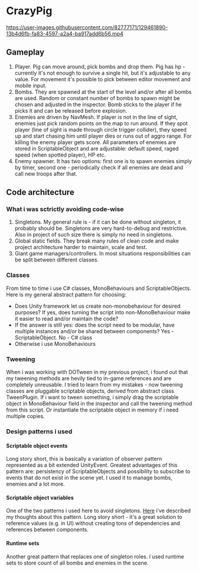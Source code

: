 # CrazyPig



https://user-images.githubusercontent.com/82777171/129461890-13b4d6fb-fa83-4597-a2a4-ba917add6b56.mp4



## Gameplay
1. Player. Pig can move around, pick bombs and drop them. Pig has hp - currently it's not enough to survive a single hit, but it's adjustable to any value. For movement it's possible to pick between editor movement and mobile input.
2. Bombs. They are spawned at the start of the level and/or after all bombs are used. Random or constant number of bombs to spawn might be chosen and adjusted in the inspector. Bomb sticks to the player if he picks it and can be released before explosion.
3. Enemies are driven by NavMesh. If player is not in the line of sight, enemies just pick random points on the map to run around. If they spot player (line of sight is made through circle trigger collider), they speed up and start chasing him until player dies or runs out of aggro range. For killing the enemy player gets score. All parameters of enemies are stored in ScriptableObject and are adjustable: default speed, raged speed (when spotted player), HP etc.
4. Enemy spawner. It has two options: first one is to spawn enemies simply by timer, second one - periodically check if all enemies are dead and call new troops after that. 

## Code architecture
### What i was sctrictly avoiding code-wise
1. Singletons. My general rule is - if it can be done without singleton, it probably should be. Singletons are very hard-to-debug and restrictive. Also in project of such size there is simply no need in singletons.
2. Global static fields. They break many rules of clean code and make project architecture harder to maintain, scale and test.
3. Giant game managers/controllers. In most situations responsibilities can be split between different classes.

### Classes
From time to time i use C# classes, MonoBehaviours and ScriptableObjects. Here is my general abstract pattern for choosing: 
- Does Unity framework let us create non-monobehaviour for desired purposes? If yes, does turning the script into non-MonoBehaviour make it easier to read and/or maintain the code?
- If the answer is still yes: does the script need to be modular, have multiple instances and/or be shared between components? Yes - ScriptableObject. No - C# class
- Otherwise i use MonoBehaviours

### Tweening
When i was working with DOTween in my previous project, i found out that my tweening methods are hevily tied to in-game references and are completely unreusable. I tried to learn from my mistakes - now tweening classes are pluggable scriptable objects, derived from abstract class TweenPlugin. If i want to tween something, i simply drag the scriptable object in MonoBehaviour field in the inspector and call the tweening method from this script. Or instantiate the scriptable object in memory if i need multiple copies.

### Design patterns i used
#### Scriptable object events
Long story short, this is basically a variation of observer pattern represented as a bit extended UnityEvent. Greatest advantages of this pattern are: persistency of ScriptableObjects and possibility to subscribe to events that do not exist in the scene yet. I used it to manage bombs, enemies and a lot more.

#### Scriptable object variables
One of the two patterns i used here to avoid singletons. [Here](https://github.com/ForestSquirrelDev/DependencyInversion#scriptableobject-variables) i've described my thoughts about this pattern. Long story short - it's a great solution to reference values (e.g. in UI) without creating tons of dependencies and references between components.

#### Runtime sets
Another great pattern that replaces one of singleton roles. I used runtime sets to store count of all bombs and enemies in the scene.
